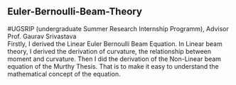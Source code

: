 ## Euler-Bernoulli-Beam-Theory
#UGSRIP (undergraduate Summer Research Internship Programm), Advisor Prof. Gaurav Srivastava
<br>
Firstly, I derived the Linear Euler Bernoulli Beam Equation. In Linear beam theory, I derived the derivation of curvature, the relationship between moment and curvature.
Then I did the derivation of the Non-Linear beam equation of the Murthy Thesis. That is to make it easy to understand the mathematical concept of the equation. 
